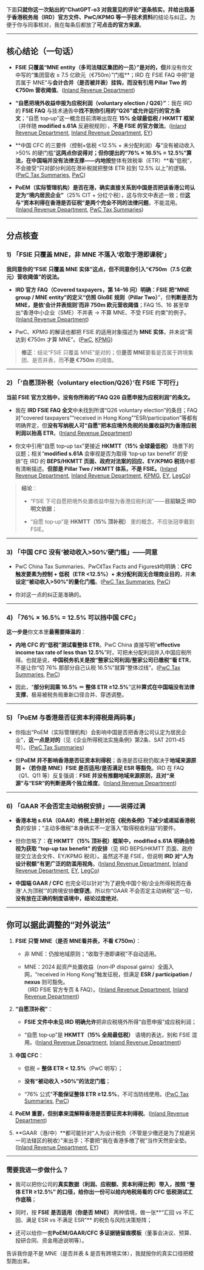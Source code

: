 下面**只就你这一次贴出的“ChatGPT‑o3 对我意见的评论”**逐条核实，并给出我基于**香港税务局（IRD）官方文件、PwC/KPMG 等一手技术资料**的结论与纠正。为便于你与同事核对，我在每条后都放了**可点击的官方来源**。

---

## 核心结论（一句话）

- **FSIE 只覆盖“**MNE entity**（多司法辖区集团的一员）”是对的，但**并没有你文中写的“集团营收 ≥ 7.5 亿欧元（€750m）”门槛**；IRD 在 FSIE FAQ 中把“是否属于 MNE”与**会计合并（是否被并表）**挂钩，而**没有引用 Pillar Two 的 €750m 营收阈值**。([Inland Revenue Department](https://www.ird.gov.hk/eng/faq/fsie.htm "FAQ on FSIE Regime - Frequently Asked Questions"))
    
- **“自愿把境外收益申报为应税利润（voluntary election / Q26）”**：我在 IRD 的 **FSIE FAQ** 与技术通告中**找不到你引用的“Q26”或允许运行的官方条文**；“自愿 top‑up”这一概念目前清晰出现在 **15% 全球最低税 / HKMTT 框架**（并伴随 **modified s.61A** 反避税规则），**不是 FSIE 的官方做法**。([Inland Revenue Department](https://www.ird.gov.hk/eng/tax/bus_beps.htm?utm_source=chatgpt.com "Global minimum tax and Hong Kong minimum top-up tax for ... - IRD"), [Inland Revenue Department](https://www.ird.gov.hk/eng/ppr/archives/25052804.htm?utm_source=chatgpt.com "PRESS RELEASE - IRD"), [EY](https://www.ey.com/content/dam/ey-unified-site/ey-com/en-cn/technical/hong-kong-tax-alerts/documents/ey-hk-tax-alert-17-apr-issue-04.pdf?utm_source=chatgpt.com "[PDF] Hong Kong Tax Alert 2025 Issue No. 04 - EY"))
    
- **中国 CFC 的三要件（控制+低税 <12.5% + 未分配利润）**与**“没有被动收入 >50% 的硬门槛”**这两点你说得对；但你提出的“**76% × 16.5% = 12.5%**”算法，**在中国端并没有法律支撑**——内地按**整体有效税率（ETR）**看“低税”，不会接受“只对部分利润在港补税就把整体 ETR 拉到 12.5% 以上”的逻辑。([PwC Tax Summaries](https://taxsummaries.pwc.com/peoples-republic-of-china/corporate/group-taxation?utm_source=chatgpt.com "China, People's Republic of - Corporate - Group taxation"), [PwC](https://www.pwccn.com/en/tax/publications/people-republic-of-china-tax-facts-2023.pdf?utm_source=chatgpt.com "[PDF] The People's Republic of China Tax Facts and Figures 2023"))
    
- **PoEM（实际管理机构）**是否在港，确实直接关系到**中国是否把该香港公司认定为“境内居民企业”**（25% CIT + 分红个税），这与你文中表述一致；但**这与“资本利得在香港是否征税”是两个完全不同的法律问题**，不能混用。([Inland Revenue Department](https://www.ird.gov.hk/eng/faq/fsie.htm "FAQ on FSIE Regime - Frequently Asked Questions"), [PwC Tax Summaries](https://taxsummaries.pwc.com/peoples-republic-of-china/corporate/group-taxation?utm_source=chatgpt.com "China, People's Republic of - Corporate - Group taxation"))
    

---

## 分点核查

### 1) 「FSIE 只覆盖 MNE，非 MNE 不落入‘收取于港即课税’」

**我同意你的“FSIE 只覆盖 MNE 实体”这点，但不同意你引入“€750m（7.5 亿欧元）营收阈值”的说法。**

- **IRD 官方 FAQ（Covered taxpayers，第 14–16 问）**明确：FSIE 把“**MNE group / MNE entity**”的定义**“仿照 GloBE 规则（Pillar Two）**”，但**判断是否为 MNE，是依‘会计并表规则’而非 750m 欧元营收阈值**；FAQ 15、16 甚至举出“香港中小企业（SME）不并表 → 不算 MNE、不受 FSIE 约束”的例子。([Inland Revenue Department](https://www.ird.gov.hk/eng/faq/fsie.htm "FAQ on FSIE Regime - Frequently Asked Questions"))
    
- PwC、KPMG 的解读也都把 FSIE 的适用对象描述为 **MNE 实体**，并未说“需达到 €750m 才算 MNE”。([PwC](https://www.pwccn.com/en/services/tax/fsie.html?utm_source=chatgpt.com "Hong Kong's foreign-sourced income exemption (FSIE) regime"), [KPMG](https://kpmg.com/cn/en/home/insights/2025/04/tax-alert-01-hk-a-quick-guide-to-the-2024-25-hong-kong-profits-tax-filing.html?utm_source=chatgpt.com "A quick guide to the 2024/25 Hong Kong Profits Tax filing"))
    

> **修正**：结论“FSIE 只覆盖 MNE”是对的；但**是否 MNE**要看是否属于跨境集团、是否并表，而**不是 €750m** 的阈值。

---

### 2) 「‘自愿顶补税（voluntary election/Q26）’在 FSIE 下可行」

**当前 FSIE 官方文档中，没有你所称的“FAQ Q26 自愿申报为应税利润”的条文。**

- 我在 **IRD FSIE FAQ 全文**中未找到所谓“Q26 voluntary election”的条目；FAQ 对“covered taxpayers”“received in Hong Kong”“ESR/participation”等都有明确界定，但**没有写纳税人可“自愿”把本应境外免税的处置收益列为香港应税利润以抬高 ETR**。([Inland Revenue Department](https://www.ird.gov.hk/eng/faq/fsie.htm "FAQ on FSIE Regime - Frequently Asked Questions"))
    
- 你文中引用“自愿 top‑up tax”更接近 **HKMTT（15% 全球最低税）** 场景下的议题；相关“**modified s.61A** 会审视是否为取得 ‘top‑up tax benefit’ 的安排”在 IRD 的 **BEPS/HKMTT 页面、政府对法案的回应、EY/KPMG 税讯**中都有清晰描述。**但那是 Pillar Two / HKMTT 体系，不是 FSIE。**([Inland Revenue Department](https://www.ird.gov.hk/eng/tax/bus_beps.htm?utm_source=chatgpt.com "Global minimum tax and Hong Kong minimum top-up tax for ... - IRD"), [Inland Revenue Department](https://www.ird.gov.hk/eng/ppr/archives/25052804.htm?utm_source=chatgpt.com "PRESS RELEASE - IRD"), [KPMG](https://kpmg.com/cn/en/home/insights/2025/04/beps-draft-pillar-2-legislation-refined-and-government-responses.html?utm_source=chatgpt.com "Draft Pillar 2 legislation refined and government... - KPMG China"), [EY](https://www.ey.com/content/dam/ey-unified-site/ey-com/en-cn/technical/hong-kong-tax-alerts/documents/ey-hk-tax-alert-17-apr-issue-04.pdf?utm_source=chatgpt.com "[PDF] Hong Kong Tax Alert 2025 Issue No. 04 - EY"), [LegCo](https://www.legco.gov.hk/yr2025/english/bc/bc101/papers/bc101cb3-487-1-e.pdf?utm_source=chatgpt.com "[PDF] LC Paper No. CB(3)487/2025(01)"))
    

> **结论**：
> 
> - “FSIE 下可自愿把境外处置收益申报为香港应税利润”——**目前缺乏 IRD 明文依据**；
>     
> - “自愿 top‑up”是 **HKMTT（15% 顶补税）** 里的概念，不应张冠李戴到 FSIE。
>     

---

### 3) 「中国 CFC 没有‘被动收入>50%’硬门槛」——**同意**

- PwC China Tax Summaries、PwC《Tax Facts and Figures》均明确：**CFC 触发要素为控制 + 低税（ETR <12.5%）+ 未分配利润无合理商业目的**，并**未设定“被动收入>50%”的量化门槛**。([PwC Tax Summaries](https://taxsummaries.pwc.com/peoples-republic-of-china/corporate/group-taxation?utm_source=chatgpt.com "China, People's Republic of - Corporate - Group taxation"), [PwC](https://www.pwccn.com/en/tax/publications/people-republic-of-china-tax-facts-2023.pdf?utm_source=chatgpt.com "[PDF] The People's Republic of China Tax Facts and Figures 2023"))
    
- 你对这一点的纠正是准确的。
    

---

### 4) 「76% × 16.5% = 12.5% 可以挡中国 CFC」

**这一步是**你文本里**最需要降温的**：

- **内地 CFC 的“低税”测试看整体 ETR**。PwC China 直接写明“**effective income tax rate of less than 12.5%**”时，可把未分配利润并入中国应税所得。也就是说，**中国税务机关是按“整家公司利润/整家公司已缴税”看 ETR**，不是让你“切 76% 那部分自己认税 16.5%”就算“整体过线”。([PwC Tax Summaries](https://taxsummaries.pwc.com/peoples-republic-of-china/corporate/group-taxation?utm_source=chatgpt.com "China, People's Republic of - Corporate - Group taxation"), [PwC](https://www.pwccn.com/en/tax/publications/people-republic-of-china-tax-facts-2023.pdf?utm_source=chatgpt.com "[PDF] The People's Republic of China Tax Facts and Figures 2023"))
    
- 因此，“**部分利润乘 16.5% ＝ 整体 ETR ≥12.5%**”这种**算式在中国端没有法律支撑**，极易被税务局重新口径合并、穿透调整。
    

---

### 5) 「PoEM 与香港是否征资本利得税是两码事」

- 你指出“PoEM（实际管理机构）会影响中国是否把香港公司认定为居民企业”，**这一点是对的**（见《企业所得税法实施条例》第2条、SAT 2011‑45号）。([PwC Tax Summaries](https://taxsummaries.pwc.com/peoples-republic-of-china/corporate/group-taxation?utm_source=chatgpt.com "China, People's Republic of - Corporate - Group taxation"))
    
- 但**PoEM 并不影响香港是否征资本利得税**；香港是否征税仍取决于**地域来源原则 +（若你是 MNE）FSIE 是否适用/是否满足 ESR 等豁免**。IRD 在 FAQ（Q1、Q11 等）反复强调：**FSIE 并没有推翻地域来源原则，且对“来源”与“ESR”的判断是两个独立维度**。([Inland Revenue Department](https://www.ird.gov.hk/eng/faq/fsie.htm "FAQ on FSIE Regime - Frequently Asked Questions"))
    

---

### 6) 「GAAR 不会否定主动纳税安排」——**说得过满**

- **香港本地 s.61A（GAAR）**传统上是针对在《税务条例》下**减少或递延香港税负**的安排；“主动多缴税”本身确实不一定落入“取得税收利益”的要件。
    
- 但你忽略了：**在 HKMTT（15% 顶补税）框架中，modified s.61A 明确会检视为获取 “top‑up tax benefit” 的安排**（见 IRD BEPS/HKMTT 页面、政府提交立法会文件、EY/KPMG 税讯）。虽然这不是 FSIE，但说明 **IRD 对“人为设计税额”有更广泛的防滥用视角**。([Inland Revenue Department](https://www.ird.gov.hk/eng/tax/bus_beps.htm?utm_source=chatgpt.com "Global minimum tax and Hong Kong minimum top-up tax for ... - IRD"), [Inland Revenue Department](https://www.ird.gov.hk/eng/ppr/archives/25052804.htm?utm_source=chatgpt.com "PRESS RELEASE - IRD"), [EY](https://www.ey.com/content/dam/ey-unified-site/ey-com/en-cn/technical/hong-kong-tax-alerts/documents/ey-hk-tax-alert-17-apr-issue-04.pdf?utm_source=chatgpt.com "[PDF] Hong Kong Tax Alert 2025 Issue No. 04 - EY"), [LegCo](https://www.legco.gov.hk/yr2025/english/bc/bc101/papers/bc101cb3-487-1-e.pdf?utm_source=chatgpt.com "[PDF] LC Paper No. CB(3)487/2025(01)"))
    
- **中国端 GAAR / CFC** 也完全可以针对“为了避免中国个税/企业所得税而在香港‘人为顶税’”的跨境安排**做穿透**。所以你“GAAR 不会否定主动纳税”这一句，**没有放在正确的制度语境中，结论过度绝对**。
    

---

## 你可以据此调整的“对外说法”

1. **FSIE 只管 MNE（是否 MNE看并表，不看 €750m）**：
    
    - 非 MNE：仍按地域原则；“收取于港即课税”不自动适用。
        
    - MNE：2024 起资产处置收益（non‑IP disposal gains）全面入网，“received in Hong Kong”触发征税，但满足 **ESR / participation / nexus** 则可豁免。  
        （IRD FSIE 官方专页 & FAQ）。([Inland Revenue Department](https://www.ird.gov.hk/eng/tax/bus_fsie.htm?utm_source=chatgpt.com "Foreign-sourced Income Exemption - IRD"), [Inland Revenue Department](https://www.ird.gov.hk/eng/faq/fsie.htm "FAQ on FSIE Regime - Frequently Asked Questions"))
        
2. **“自愿顶补税”**：
    
    - **FSIE 文件中未见 IRD 明确允许**把非应税境外所得“自愿申报”成应税利润；
        
    - “自愿 top‑up”是 **HKMTT（15% 全局最低税）** 语境的表达，别和 FSIE 混用。([Inland Revenue Department](https://www.ird.gov.hk/eng/tax/bus_beps.htm?utm_source=chatgpt.com "Global minimum tax and Hong Kong minimum top-up tax for ... - IRD"), [Inland Revenue Department](https://www.ird.gov.hk/eng/ppr/archives/25052804.htm?utm_source=chatgpt.com "PRESS RELEASE - IRD"))
        
3. **中国 CFC**：
    
    - 低税 = **整体 ETR < 12.5%**（PwC 明写）；
        
    - **没有“被动收入 >50%”的法定门槛**；
        
    - “76% 公式”**不能保证整体 ETR ≥12.5%**，不可当防线使用。([PwC Tax Summaries](https://taxsummaries.pwc.com/peoples-republic-of-china/corporate/group-taxation?utm_source=chatgpt.com "China, People's Republic of - Corporate - Group taxation"), [PwC](https://www.pwccn.com/en/tax/publications/people-republic-of-china-tax-facts-2023.pdf?utm_source=chatgpt.com "[PDF] The People's Republic of China Tax Facts and Figures 2023"))
        
4. **PoEM 重要，但别拿来混解释香港是否要征资本利得税**。([Inland Revenue Department](https://www.ird.gov.hk/eng/faq/fsie.htm "FAQ on FSIE Regime - Frequently Asked Questions"))
    
5. **GAAR（港/中）**都可能针对“人为设计税负（不管是少缴还是为了规避另一司法辖区的税收）”来出手；不要把“我在香港多缴了税”当作天然安全垫。([Inland Revenue Department](https://www.ird.gov.hk/eng/tax/bus_beps.htm?utm_source=chatgpt.com "Global minimum tax and Hong Kong minimum top-up tax for ... - IRD"), [EY](https://www.ey.com/content/dam/ey-unified-site/ey-com/en-cn/technical/hong-kong-tax-alerts/documents/ey-hk-tax-alert-17-apr-issue-04.pdf?utm_source=chatgpt.com "[PDF] Hong Kong Tax Alert 2025 Issue No. 04 - EY"))
    

---

### 需要我进一步做什么？

- 我可以把你公司的**真实数据（利润、应税额、资本利得比例）**带入，按照 **“整体 ETR ≥12.5%”** 的口径，给你出一份**可以给内地税局看的 CFC 低税测试工作底稿**；
    
- 同时，按 **FSIE 是否适用（你是否 MNE）** 两种情境，做一张**“汇回 vs 不汇回、满足 ESR vs 不满足 ESR”** 的税负与风险决策矩阵；
    
- 还可以给你一套**PoEM/GAAR/CFC 多证据链留痕模板**（董事会决议、预算、投研合同、资金用途说明等）。
    

告诉我你是不是 MNE（是否并表 & 是否有跨境实体），我就按你的真实口径把模型跑出来。